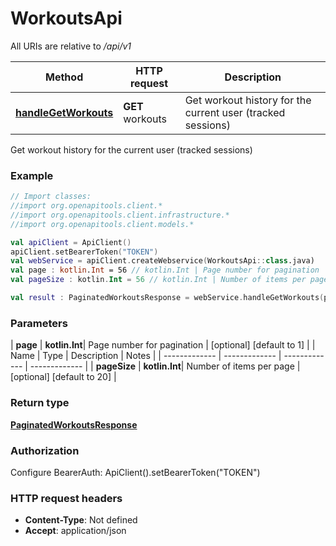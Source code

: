 # WorkoutsApi

All URIs are relative to */api/v1*

| Method | HTTP request | Description |
| ------------- | ------------- | ------------- |
| [**handleGetWorkouts**](WorkoutsApi.md#handleGetWorkouts) | **GET** workouts | Get workout history for the current user (tracked sessions) |



Get workout history for the current user (tracked sessions)

### Example
```kotlin
// Import classes:
//import org.openapitools.client.*
//import org.openapitools.client.infrastructure.*
//import org.openapitools.client.models.*

val apiClient = ApiClient()
apiClient.setBearerToken("TOKEN")
val webService = apiClient.createWebservice(WorkoutsApi::class.java)
val page : kotlin.Int = 56 // kotlin.Int | Page number for pagination
val pageSize : kotlin.Int = 56 // kotlin.Int | Number of items per page

val result : PaginatedWorkoutsResponse = webService.handleGetWorkouts(page, pageSize)
```

### Parameters
| **page** | **kotlin.Int**| Page number for pagination | [optional] [default to 1] |
| Name | Type | Description  | Notes |
| ------------- | ------------- | ------------- | ------------- |
| **pageSize** | **kotlin.Int**| Number of items per page | [optional] [default to 20] |

### Return type

[**PaginatedWorkoutsResponse**](PaginatedWorkoutsResponse.md)

### Authorization


Configure BearerAuth:
    ApiClient().setBearerToken("TOKEN")

### HTTP request headers

 - **Content-Type**: Not defined
 - **Accept**: application/json

